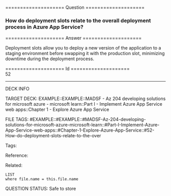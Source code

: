 ==================== Question ====================  

### How do deployment slots relate to the overall deployment process in Azure App Service?  

==================== Answer ====================  

Deployment slots allow you to deploy a new version of the application to a staging environment before swapping it with the production slot, minimizing downtime during the deployment process.

==================== Id ====================  
52

---

DECK INFO

TARGET DECK: EXAMPLE::EXAMPLE::MADSF - Az 204 developing solutions for microsoft azure - microsoft learn::Part I - Implement Azure App Service web apps::Chapter 1 - Explore Azure App Service

FILE TAGS: #EXAMPLE::#EXAMPLE::#MADSF-Az-204-developing-solutions-for-microsoft-azure-microsoft-learn::#Part-I-Implement-Azure-App-Service-web-apps::#Chapter-1-Explore-Azure-App-Service::#52-How-do-deployment-slots-relate-to-the-over

Tags:

Reference:

Related:

```dataview
LIST
where file.name = this.file.name
```
QUESTION STATUS: Safe to store

